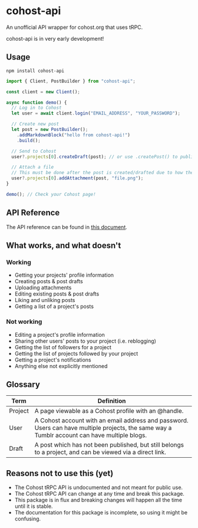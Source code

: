 # cohost-api

An unofficial API wrapper for cohost.org that uses tRPC.

cohost-api is in very early development!

## Usage

`npm install cohost-api`

```js
import { Client, PostBuilder } from "cohost-api";

const client = new Client();

async function demo() {
  // Log in to Cohost
  let user = await client.login("EMAIL_ADDRESS", "YOUR_PASSWORD");

  // Create new post
  let post = new PostBuilder();
    .addMarkdownBlock("hello from cohost-api!")
    .build();

  // Send to Cohost
  user?.projects[0].createDraft(post); // or use .createPost() to publish it immediately

  // Attach a file
  // This must be done after the post is created/drafted due to how the Cohost API works
  user?.projects[0].addAttachment(post, "file.png");
}

demo(); // Check your Cohost page!
```

## API Reference

The API reference can be found in [this document](reference.md).

## What works, and what doesn't

### Working

- Getting your projects' profile information
- Creating posts & post drafts
- Uploading attachments
- Editing existing posts & post drafts
- Liking and unliking posts
- Getting a list of a project's posts

### Not working

- Editing a project's profile information
- Sharing other users' posts to your project (i.e. reblogging)
- Getting the list of followers for a project
- Getting the list of projects followed by your project
- Getting a project's notifications
- Anything else not explicitly mentioned

## Glossary

| Term    | Definition                                                                                                                                    |
| ------- | --------------------------------------------------------------------------------------------------------------------------------------------- |
| Project | A page viewable as a Cohost profile with an @handle.                                                                                          |
| User    | A Cohost account with an email address and password. Users can have multiple projects, the same way a Tumblr account can have multiple blogs. |
| Draft   | A post which has not been published, but still belongs to a project, and can be viewed via a direct link.                                     |

## Reasons not to use this (yet)

- The Cohost tRPC API is undocumented and not meant for public use.
- The Cohost tRPC API can change at any time and break this package.
- This package is in flux and breaking changes will happen all the time until it is stable.
- The documentation for this package is incomplete, so using it might be confusing.
